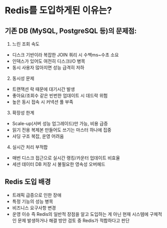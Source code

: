 # Redis를 도입하게된 이유는?

## 기존 DB (MySQL, PostgreSQL 등)의 문제점:
1. 느린 조회 속도
- 디스크 기반이라 복잡한 JOIN 쿼리 시 수백ms~수초 소요
- 인덱스가 있어도 여전히 디스크I/O 병목
- 동시 사용자 많아지면 성능 급격히 저하

2. 동시성 문제
- 트랜잭션 락 때문에 대기시간 발생
- 좋아요/조회수 같은 빈번한 업데이트 시 데드락 위험
- 높은 동시 접속 시 커넥션 풀 부족

3. 확장성 한계
- Scale-up(서버 성능 업그레이드)만 가능, 비용 급증
- 읽기 전용 복제본 만들어도 쓰기는 마스터 하나에 집중
- 샤딩 구조 복잡, 운영 어려움

4. 실시간 처리 부적합
- 매번 디스크 접근으로 실시간 랭킹/카운터 업데이트 비효율
- 세션 데이터 DB 저장 시 불필요한 영속성 오버헤드

## Redis 도입 배경
- 트래픽 급증으로 인한 장애
- 특정 기능의 성능 병목
- 비즈니스 요구사항 변경
- 운영 이슈
즉 Redis의 일반적 장점을 알고 도입하는 게 아닌
현재 시스템에 구체적인 문제 발생하거나
해결 방안 검토 중 Redis가 적합하다고 판단
